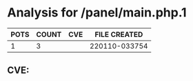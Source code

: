 # Analysis for /panel/main.php.1
| POTS | COUNT | CVE | FILE CREATED |
|---|---|---|---|
| 1 | 3 | | 220110-033754 |

## CVE: 